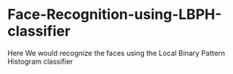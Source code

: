 # Face-Recognition-using-LBPH-classifier
Here We would recognize the faces using the Local Binary Pattern Histogram classifier
